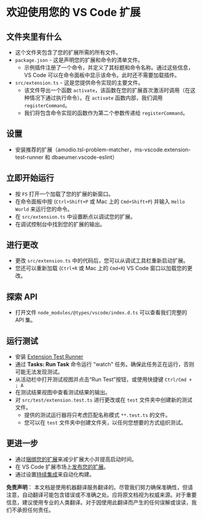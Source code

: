 # 欢迎使用您的 VS Code 扩展

## 文件夹里有什么

* 这个文件夹包含了您的扩展所需的所有文件。
* `package.json` - 这是声明您的扩展和命令的清单文件。
  * 示例插件注册了一个命令，并定义了其标题和命令名称。通过这些信息，VS Code 可以在命令面板中显示该命令。此时还不需要加载插件。
* `src/extension.ts` - 这是您提供命令实现的主要文件。
  * 该文件导出一个函数 `activate`，该函数在您的扩展首次激活时调用（在这种情况下通过执行命令）。在 `activate` 函数内部，我们调用 `registerCommand`。
  * 我们将包含命令实现的函数作为第二个参数传递给 `registerCommand`。

## 设置

* 安装推荐的扩展（amodio.tsl-problem-matcher，ms-vscode.extension-test-runner 和 dbaeumer.vscode-eslint）

## 立即开始运行

* 按 `F5` 打开一个加载了您的扩展的新窗口。
* 在命令面板中按 (`Ctrl+Shift+P` 或 Mac 上的 `Cmd+Shift+P`) 并输入 `Hello World` 来运行您的命令。
* 在 `src/extension.ts` 中设置断点以调试您的扩展。
* 在调试控制台中找到您的扩展的输出。

## 进行更改

* 更改 `src/extension.ts` 中的代码后，您可以从调试工具栏重新启动扩展。
* 您还可以重新加载 (`Ctrl+R` 或 Mac 上的 `Cmd+R`) VS Code 窗口以加载您的更改。

## 探索 API

* 打开文件 `node_modules/@types/vscode/index.d.ts` 可以查看我们完整的 API 集。

## 运行测试

* 安装 [Extension Test Runner](https://marketplace.visualstudio.com/items?itemName=ms-vscode.extension-test-runner)
* 通过 **Tasks: Run Task** 命令运行 "watch" 任务。确保此任务正在运行，否则可能无法发现测试。
* 从活动栏中打开测试视图并点击“Run Test”按钮，或使用快捷键 `Ctrl/Cmd + ; A`
* 在测试结果视图中查看测试结果的输出。
* 对 `src/test/extension.test.ts` 进行更改或在 `test` 文件夹中创建新的测试文件。
  * 提供的测试运行器将只考虑匹配名称模式 `**.test.ts` 的文件。
  * 您可以在 `test` 文件夹中创建文件夹，以任何您想要的方式组织测试。

## 更进一步

* 通过[捆绑您的扩展](https://code.visualstudio.com/api/working-with-extensions/bundling-extension)来减少扩展大小并提高启动时间。
* 在 VS Code 扩展市场上[发布您的扩展](https://code.visualstudio.com/api/working-with-extensions/publishing-extension)。
* 通过设置[持续集成](https://code.visualstudio.com/api/working-with-extensions/continuous-integration)来自动化构建。

**免责声明**：
本文档是使用机器翻译服务翻译的。尽管我们努力确保准确性，但请注意，自动翻译可能包含错误或不准确之处。应将原文档视为权威来源。对于重要信息，建议使用专业的人类翻译。对于因使用此翻译而产生的任何误解或误读，我们不承担任何责任。